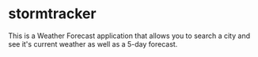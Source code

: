 # stormtracker
This is a Weather Forecast application that allows you to search a city and see it's current weather as well as a 5-day forecast.

